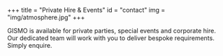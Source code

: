 +++
title = "Private Hire & Events"
id = "contact"
img = "img/atmosphere.jpg"
+++

GISMO is available for private parties, special events and corporate hire. Our dedicated team will work with you to deliver bespoke requirements. Simply enquire.
